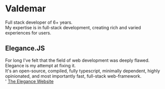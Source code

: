 # Valdemar
Full stack developer of 6+ years.  
My expertise is in full-stack development, creating rich and varied experiences for users.  

## Elegance.JS
For long I've felt that the field of web development was deeply flawed.  
Elegance is my attempt at fixing it.  
It's an open-source, compiled, fully typescript, minimally dependent, highly opinionated, and most importantly fast, full-stack web-framework.  
'
[The Elegance Website](https://github.com/valdemar-dev/elegance.js)
